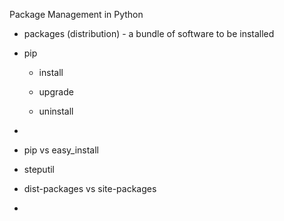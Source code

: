 Package Management in Python

- packages (distribution) - a bundle of software to be installed

- pip

  - install

  - upgrade

  - uninstall

- 

- pip vs easy_install

- steputil

- dist-packages vs site-packages

- 
